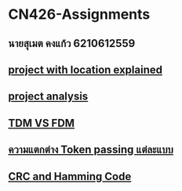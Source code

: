 # CN426-Assignments
## นายสุเมต คงแก้ว 6210612559


## [project with location explained](https://github.com/boykingkao/CN426-Assignments/blob/main/CN426%20project%20with%20location%20explained.pdf)
## [project analysis](https://github.com/boykingkao/CN426-Assignments/blob/main/CN426-project-Analysis.pdf)
## [TDM VS FDM](https://github.com/boykingkao/CN426-Assignments/blob/main/CN426-TDMvsFDM.pdf)
## [ความแตกต่าง Token passing แต่ละแบบ](https://github.com/boykingkao/CN426-Assignments/blob/main/%E0%B8%84%E0%B8%A7%E0%B8%B2%E0%B8%A1%E0%B9%81%E0%B8%95%E0%B8%81%E0%B8%95%E0%B9%88%E0%B8%B2%E0%B8%87%20Token%20passing%20%E0%B9%81%E0%B8%95%E0%B9%88%E0%B8%A5%E0%B8%B0%E0%B9%81%E0%B8%9A%E0%B8%9A.pdf)
## [CRC and Hamming Code](https://github.com/boykingkao/CN426-Assignments/blob/main/CRC%20%26%20Hamming%20Code.pdf)
